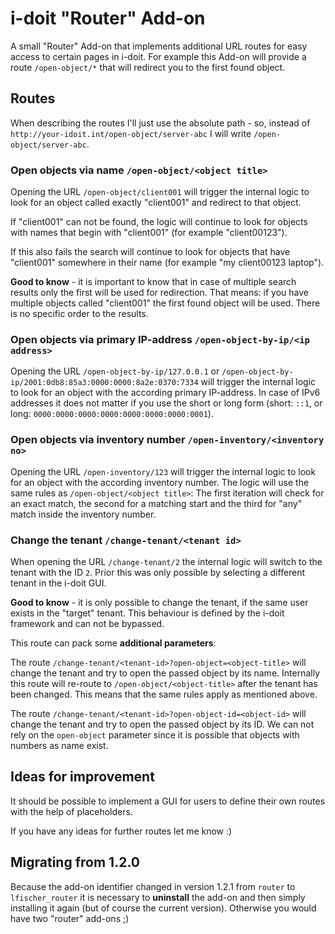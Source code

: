 # i-doit "Router" Add-on

A small "Router" Add-on that implements additional URL routes for easy access to certain pages in i-doit.
For example this Add-on will provide a route `/open-object/*` that will redirect you to the first found object.

## Routes

When describing the routes I'll just use the absolute path - so, instead of `http://your-idoit.int/open-object/server-abc` I will write `/open-object/server-abc`.

### Open objects via name `/open-object/<object title>`

Opening the URL `/open-object/client001` will trigger the internal logic to look for an object called exactly "client001" and redirect to that object.

If "client001" can not be found, the logic will continue to look for objects with names that begin with "client001" (for example "client00123").

If this also fails the search will continue to look for objects that have "client001" somewhere in their name (for example "my client00123 laptop").

**Good to know** - it is important to know that in case of multiple search results only the first will be used for redirection.
That means: if you have multiple objects called "client001" the first found object will be used. There is no specific order to the results.

### Open objects via primary IP-address `/open-object-by-ip/<ip address>`

Opening the URL `/open-object-by-ip/127.0.0.1` or `/open-object-by-ip/2001:0db8:85a3:0000:0000:8a2e:0370:7334` will trigger the internal
logic to look for an object with the according primary IP-address. In case of IPv6 addresses it does not matter if you use the short or
long form (short: `::1`, or long: `0000:0000:0000:0000:0000:0000:0000:0001`).

### Open objects via inventory number `/open-inventory/<inventory no>`

Opening the URL `/open-inventory/123` will trigger the internal logic to look for an object with the according inventory number.
The logic will use the same rules as `/open-object/<object title>`: The first iteration will check for an exact match,
the second for a matching start and the third for "any" match inside the inventory number.

### Change the tenant `/change-tenant/<tenant id>`

When opening the URL `/change-tenant/2` the internal logic will switch to the tenant with the ID `2`.
Prior this was only possible by selecting a different tenant in the i-doit GUI.

**Good to know** - it is only possible to change the tenant, if the same user exists in the "target" tenant.
This behaviour is defined by the i-doit framework and can not be bypassed.  

This route can pack some **additional parameters**:

The route `/change-tenant/<tenant-id>?open-object=<object-title>` will change the tenant and try to open the passed object by its name.
Internally this route will re-route to `/open-object/<object-title>` after the tenant has been changed.
This means that the same rules apply as mentioned above. 

The route `/change-tenant/<tenant-id>?open-object-id=<object-id>` will change the tenant and try to open the passed object by its ID.
We can not rely on the `open-object` parameter since it is possible that objects with numbers as name exist.  

## Ideas for improvement

It should be possible to implement a GUI for users to define their own routes with the help of placeholders.

If you have any ideas for further routes let me know :)

## Migrating from 1.2.0

Because the add-on identifier changed in version 1.2.1 from `router` to `lfischer_router` it is necessary to **uninstall** the add-on and
then simply installing it again (but of course the current version). Otherwise you would have two "router" add-ons ;) 
